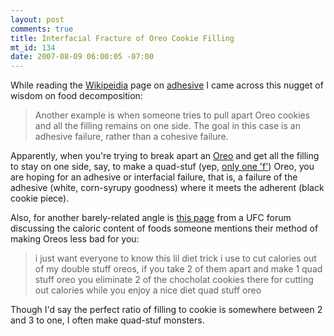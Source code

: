 ```yaml
--- 
layout: post
comments: true
title: Interfacial Fracture of Oreo Cookie Filling
mt_id: 134
date: 2007-08-09 06:00:05 -07:00
---
```

While reading the [Wikipeidia](http://en.wikipedia.org) page on [adhesive](http://en.wikipedia.org/wiki/Adhesive) I came across this nugget of wisdom on food decomposition:

<blockquote>Another example is when someone tries to pull apart Oreo cookies and all the filling remains on one side. The goal in this case is an adhesive failure, rather than a cohesive failure.</blockquote>

Apparently, when you're trying to break apart an [Oreo](http://en.wikipedia.org/wiki/Oreo) and get all the filling to stay on one side, say, to make a quad-stuf (yep, [only one 'f'](http://en.wikipedia.org/wiki/Oreo#Varieties)) Oreo, you are hoping for an adhesive or interfacial failure, that is, a failure of the adhesive (white, corn-syrupy goodness) where it meets the adherent (black cookie piece).

Also, for another barely-related angle is [this page](http://massmma.net/readMore.php?id=245) from a UFC forum discussing the caloric content of foods someone mentions their method of making Oreos less bad for you:

<blockquote>i just want everyone to know this lil diet trick i use to cut calories out of my double stuff oreos, if you take 2 of them apart and make 1 quad stuff oreo you eliminate 2 of the chocholat cookies there for cutting out calories while you enjoy a nice diet quad stuff oreo</blockquote>

Though I'd say the perfect ratio of filling to cookie is somewhere between 2 and 3 to one, I often make quad-stuf monsters.
